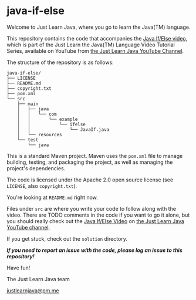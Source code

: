# java-if-else
Welcome to Just Learn Java, where you go to learn the Java(TM) language.

This repository contains the code that accompanies the [Java If/Else
video](https://youtu.be/IMpsK78tnbE), which is part of the Just Learn the Java(TM) Language
Video Tutorial Series, available on YouTube from
[the Just Learn Java YouTube Channel](https://www.youtube.com/channel/UC6YU5vihI_jn2H-iRW1Xc3g/).

The structure of the repository is as follows:

```
java-if-else/
├── LICENSE
├── README.md
├── copyright.txt
├── pom.xml
└── src
    ├── main
    │   ├── java
    │   │   └── com
    │   │       └── example
    │   │           └── ifelse
    │   │               └── JavaIf.java
    │   └── resources
    └── test
        └── java
```

This is a standard Maven project. Maven uses the `pom.xml` file to manage building,
testing, and packaging the project, as well as managing the project's dependencies. 

The code is licensed under the Apache 2.0 open source license (see `LICENSE`, also `copyright.txt`).

You're looking at `README.md` right now.

Files under `src` are where you write your code to follow along with the video.
There are TODO comments in the code if you want to go it alone, but you should
really check out the [Java If/Else Video](https://youtu.be/IMpsK78tnbE) on [the Just Learn Java YouTube
channel](https://www.youtube.com/channel/UC6YU5vihI_jn2H-iRW1Xc3g/). 

If you get stuck, check out the `solution` directory.

***If you need to report an issue with the code, please log an issue to this repository!***

Have fun!

The Just Learn Java team

justlearnjava@pm.me
